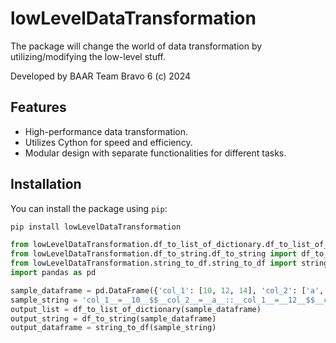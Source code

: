 # lowLevelDataTransformation

The package will change the world of data transformation by utilizing/modifying the low-level stuff.

Developed by BAAR Team Bravo 6 (c) 2024

## Features

- High-performance data transformation.
- Utilizes Cython for speed and efficiency.
- Modular design with separate functionalities for different tasks.

## Installation

You can install the package using `pip`:

```sh
pip install lowLevelDataTransformation
```

```python
from lowLevelDataTransformation.df_to_list_of_dictionary.df_to_list_of_dict import df_to_list_of_dictionary
from lowLevelDataTransformation.df_to_string.df_to_string import df_to_string
from lowLevelDataTransformation.string_to_df.string_to_df import string_to_df
import pandas as pd

sample_dataframe = pd.DataFrame({'col_1': [10, 12, 14], 'col_2': ['a', 'b', 'c']})
sample_string = 'col_1__=__10__$$__col_2__=__a__::__col_1__=__12__$$__col_2__=__b__::__col_1__=__14__$$__col_2__=__c__$$____::__'
output_list = df_to_list_of_dictionary(sample_dataframe)
output_string = df_to_string(sample_dataframe)
output_dataframe = string_to_df(sample_string)

```